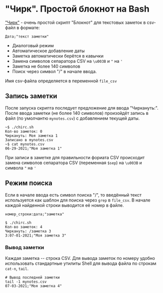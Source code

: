 # "Чирк". Простой блокнот на Bash

["Чирк"](chirc.sh) -  очень простой скрипт "Блокнот" для текстовых заметок в csv-файл в формате:
 
    Дата;"текст заметки"
    
* Диалоговый режим
* Автоматическое добавление даты
* Заметка автоматически берётся в кавычки
* Замена символов сепаратора CSV на `\u003B` и `"` на `'`
* Заметка не более 140 символов
* Поиск через символ "/" в начале ввода.

Имя csv-файла определяется в переменной `file_csv`


## Запись заметки

После запуска скрипта последует предложение для ввода "Чиркануть:". После ввода заметки (не более 140 символов) произойдёт запись в файл (по умолчантю `mynotes.csv`) с добавлением текущей даты.

```
~$ ./chirc.sh
Кол-во заметок: 0
Чиркануть: Моя заметка 1
Записано в mynotes.csv
~$ cat mynotes.csv 
06-29-2021;"Моя заметка 1"
```
При записи в заметке для правильности фориата CSV происходит замена символов сепаратора CSV (переменная `$sep`) на `\u003B` и символа `"` на `'`

## Режим поиска

Если в начале ввода есть символ поиска "/", то введённый текст используется как шаблон для поиска через `grep` в `file_csv`. В начале каждой найденной строки выводится её номер в файле.

    номер_строки:дата;"заметка"

```
$ ./chirc.sh
Кол-во заметок: 4
Чиркануть: /заметка 3
3:07-01-2021;"Моя заметка 3"
```
### Вывод заметки

Каждая заметка -- строка CSV. Для вывода заметок по номеру удобно использовать стандартные утилиты Shell для вывода файла по строкам `cat-n`, `tail`.

```
# Вывод последней заметки
tail -1 mynotes.csv 
07-03-2021;"Моя заметка 4"
```
